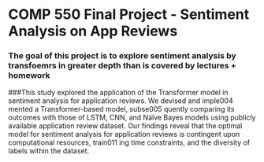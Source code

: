 # COMP 550 Final Project - Sentiment Analysis on App Reviews 
### The goal of this project is to explore sentiment analysis by transfoemrs in greater depth than is covered by lectures + homework

###This study explored the application of the Transformer model in sentiment analysis for application reviews. We devised and imple004 mented a Transformer-based model, subse005 quently comparing its outcomes with those of LSTM, CNN, and Naïve Bayes models using
publicly available application review dataset.
Our findings reveal that the optimal model for
sentiment analysis for application reviews is
contingent upon computational resources, train011 ing time constraints, and the diversity of labels
within the dataset.

